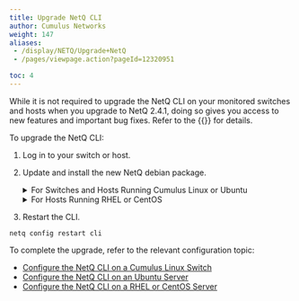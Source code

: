 ```yaml
---
title: Upgrade NetQ CLI
author: Cumulus Networks
weight: 147
aliases:
 - /display/NETQ/Upgrade+NetQ
 - /pages/viewpage.action?pageId=12320951

toc: 4
---
```

While it is not required to upgrade the NetQ CLI on your monitored switches and hosts when you upgrade to NetQ 2.4.1, doing so gives you access to new features and important bug fixes. Refer to the {{<exlink url="https://support.cumulusnetworks.com/hc/en-us/articles/360041040413" text="release notes">}} for details.

To upgrade the NetQ CLI:

1. Log in to your switch or host.

2. Update and install the new NetQ debian package.

    <details><summary>For Switches and Hosts Running Cumulus Linux or Ubuntu</summary>

    ```
    sudo apt-get update
    sudo apt-get install -y netq-apps
    ```

    </details>
    <details><summary>For Hosts Running RHEL or CentOS</summary>

    ```
    sudo yum update
    sudo yum install netq-apps
    ```

    </details>

3. Restart the CLI.

```
netq config restart cli
```

To complete the upgrade, refer to the relevant configuration topic:

- [Configure the NetQ CLI on a Cumulus Linux Switch](../../Install-NetQ/Install-NetQ-CLI/Install-NetQ-CLI-on-CL/#configure-the-netq-cli-on-a-cumulus-linux-switch)
- [Configure the NetQ CLI on an Ubuntu Server](../../Install-NetQ/Install-NetQ-CLI/Install-NetQ-CLI-on-Ubuntu/#configure-the-netq-cli-on-an-ubuntu-server)
- [Configure the NetQ CLI on a RHEL or CentOS Server](../../Install-NetQ/Install-NetQ-CLI/Install-NetQ-CLI-on-RHEL/#configure-the-netq-cli-on-a-rhel-or-centos-server)

<!-- - {{<link title="Configure the NetQ CLI on a Cumulus Linux Switch">}}
- {{<link title="Configure the NetQ CLI on an Ubuntu Server">}}
- {{<link title="Configure the NetQ CLI on a RHEL or CentOS Server">}} -->
